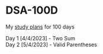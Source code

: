 # DSA-100D

My <a href="https://www.techinterviewhandbook.org/grind75?grouping=topics&weeks=15&hours=6" target="_blank"> study plans</a> for 100 days

Day 1 [4/4/2023] - Two Sum<br>
Day 2 [5/4/2023] - Valid Parentheses
